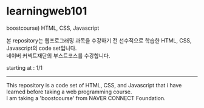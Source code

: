 # learningweb101
boostcourse) HTML, CSS, Javascript

본 repository는 웹프로그래밍 과목을 수강하기 전 선수적으로 학습한 HTML, CSS, Javascript의 code set입니다.  
네이버 커넥트재단의 부스트코스를 수강합니다.  

starting at : 1/1  

---------------------------------

This repository is a code set of HTML, CSS, and Javascript that i have learned before taking a web programming course.  
I am taking a 'boostcourse' from NAVER CONNECT Foundation.
